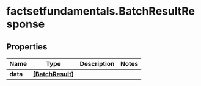 # factsetfundamentals.BatchResultResponse

## Properties

Name | Type | Description | Notes
------------ | ------------- | ------------- | -------------
**data** | [**[BatchResult]**](BatchResult.md) |  | 



